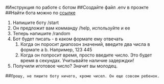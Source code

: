 #Инструкция по работе с ботом
##Создайте файл .env в проэкте
##Найти бота можно по [ссылке](https://t.me/Applebananabot)

1. Напишите боту /start
2. Он предложит вам комманду /help, используйте и ее
3. Теперь напишите /random
4. Бот будет писать - в каком формате ему отвечать
   1. Когда он поросит диапозон значений, введите два числа в формате a b. Например, 123 445
   2. Когда он попросит время, просто введите число. Это будет время в секундах. Учитывайте наличие задерждки!
5. Получили иготовое число? Значит вы молодец.

##`Прошу, не пишите боту ничего, кроме чисел. Он еще совсем ребенок.`
